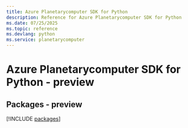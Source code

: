 ```yaml
---
title: Azure Planetarycomputer SDK for Python
description: Reference for Azure Planetarycomputer SDK for Python
ms.date: 07/25/2025
ms.topic: reference
ms.devlang: python
ms.service: planetarycomputer
---
```

# Azure Planetarycomputer SDK for Python - preview
## Packages - preview
[!INCLUDE [packages](planetarycomputer-index.md)]
